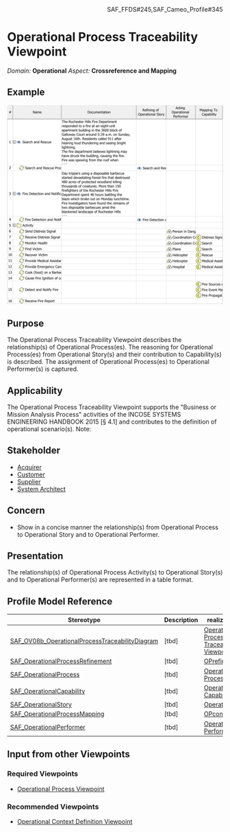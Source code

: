 <div align="right">SAF_FFDS#245,SAF_Cameo_Profile#345</div>

# Operational Process Traceability Viewpoint
*Domain:* **Operational** *Aspect:* **Crossreference and Mapping**
## Example
![SAR & FDN Operational Process Traceability Table](../diagrams/SAR-&-FDN-Operational-Process-Traceability-Table.svg)
## Purpose
The Operational Process Traceability Viewpoint describes the relationship(s) of Operational Process(es). The reasoning for Operational Process(es) from Operational Story(s) and their contribution to Capability(s) is described. The assignment of Operational Process(es) to Operational Performer(s) is captured.
## Applicability
The Operational Process Traceability Viewpoint supports the "Business or Mission Analysis Process" activities of the INCOSE SYSTEMS ENGINEERING HANDBOOK 2015 [§ 4.1] and contributes to the definition of operational scenario(s).
Note:
## Stakeholder
* [Acquirer](../stakeholders.md#Acquirer)
* [Customer](../stakeholders.md#Customer)
* [Supplier](../stakeholders.md#Supplier)
* [System Architect](../stakeholders.md#System-Architect)
## Concern
* Show in a concise manner the relationship(s) from Operational Process to Operational Story and to Operational Performer.
## Presentation
The relationship(s) of Operational Process Activity(s) to Operational Story(s) and to Operational Performer(s) are represented in a table format.

## Profile Model Reference
|Stereotype | Description|realized Concept
|---|---|---|
|[SAF_OV08b_OperationalProcessTraceabilityDiagram](../stereotypes.md#SAF_OV08b_OperationalProcessTraceabilityDiagram)|[tbd]|[Operational Process Traceability Viewpoint](../concepts.md#Operational-Process-Traceability-Viewpoint)|
|[SAF_OperationalProcessRefinement](../stereotypes.md#SAF_OperationalProcessRefinement)|[tbd]|[OPrefiningOPSTRY](../concepts.md#OPrefiningOPSTRY)|
|[SAF_OperationalProcess](../stereotypes.md#SAF_OperationalProcess)|[tbd]|[Operational Process](../concepts.md#Operational-Process)|
|[SAF_OperationalCapability](../stereotypes.md#SAF_OperationalCapability)|[tbd]|[Operational Capability](../concepts.md#Operational-Capability)|
|[SAF_OperationalStory](../stereotypes.md#SAF_OperationalStory)|[tbd]|[Operational Story](../concepts.md#Operational-Story)|
|[SAF_OperationalProcessMapping](../stereotypes.md#SAF_OperationalProcessMapping)|[tbd]|[OPcontributesToOC](../concepts.md#OPcontributesToOC)|
|[SAF_OperationalPerformer](../stereotypes.md#SAF_OperationalPerformer)|[tbd]|[Operational Performer](../concepts.md#Operational-Performer)|
## Input from other Viewpoints
### Required Viewpoints
* [Operational Process Viewpoint](Operational-Process-Viewpoint.md)
### Recommended Viewpoints
* [Operational Context Definition Viewpoint](Operational-Context-Definition-Viewpoint.md)
